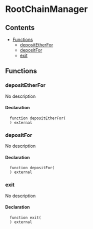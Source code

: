 # RootChainManager





## Contents
<!-- START doctoc generated TOC please keep comment here to allow auto update -->
<!-- DON'T EDIT THIS SECTION, INSTEAD RE-RUN doctoc TO UPDATE -->

- [Functions](#functions)
  - [depositEtherFor](#depositetherfor)
  - [depositFor](#depositfor)
  - [exit](#exit)

<!-- END doctoc generated TOC please keep comment here to allow auto update -->




## Functions

### depositEtherFor
No description


#### Declaration
```solidity
  function depositEtherFor(
  ) external
```



### depositFor
No description


#### Declaration
```solidity
  function depositFor(
  ) external
```



### exit
No description


#### Declaration
```solidity
  function exit(
  ) external
```





